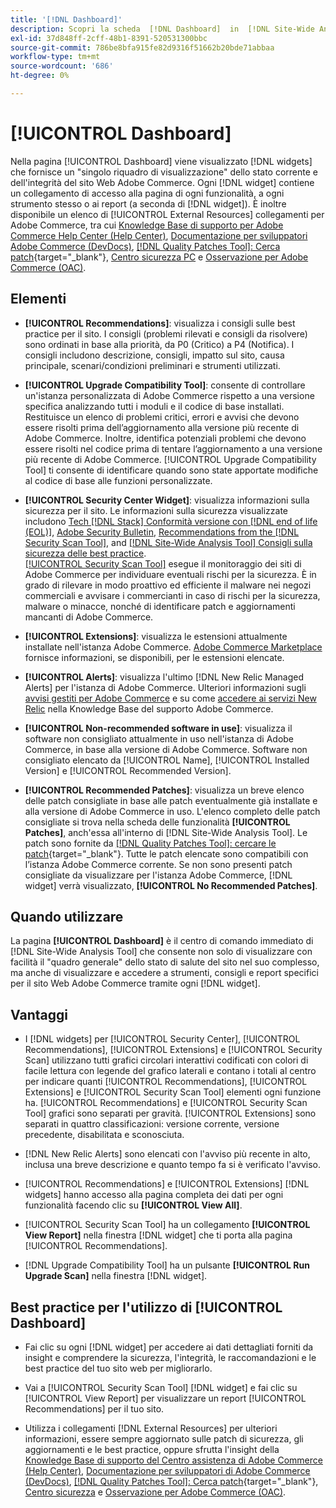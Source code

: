```yaml
---
title: '[!DNL Dashboard]'
description: Scopri la scheda  [!DNL Dashboard]  in  [!DNL Site-Wide Analysis Tool], gli elementi, quando utilizzare, i vantaggi e le best practice.
exl-id: 37d848ff-2cff-48b1-8391-520531300bbc
source-git-commit: 786be8bfa915fe82d9316f51662b20bde71abbaa
workflow-type: tm+mt
source-wordcount: '686'
ht-degree: 0%

---
```


# [!UICONTROL Dashboard]

Nella pagina [!UICONTROL Dashboard] viene visualizzato [!DNL widgets] che fornisce un &quot;singolo riquadro di visualizzazione&quot; dello stato corrente e dell&#39;integrità del sito Web Adobe Commerce. Ogni [!DNL widget] contiene un collegamento di accesso alla pagina di ogni funzionalità, a ogni strumento stesso o ai report (a seconda di [!DNL widget]).
È inoltre disponibile un elenco di [!UICONTROL External Resources] collegamenti per Adobe Commerce, tra cui [Knowledge Base di supporto per Adobe Commerce Help Center (Help Center)](https://experienceleague.adobe.com/docs/commerce-knowledge-base/kb/overview.html), [Documentazione per sviluppatori Adobe Commerce (DevDocs)](https://developer.adobe.com/commerce/docs/), [[!DNL Quality Patches Tool]: Cerca patch](https://experienceleague.adobe.com/tools/commerce-quality-patches/index.html){target="_blank"}, [Centro sicurezza PC](https://helpx.adobe.com/security.html) e [Osservazione per Adobe Commerce (OAC)](https://experienceleague.adobe.com/docs/commerce-operations/tools/observation-for-adobe-commerce/intro.html).

## Elementi

* **[!UICONTROL Recommendations]**: visualizza i consigli sulle best practice per il sito. I consigli (problemi rilevati e consigli da risolvere) sono ordinati in base alla priorità, da P0 (Critico) a P4 (Notifica).
I consigli includono descrizione, consigli, impatto sul sito, causa principale, scenari/condizioni preliminari e strumenti utilizzati.

* **[!UICONTROL Upgrade Compatibility Tool]**: consente di controllare un&#39;istanza personalizzata di Adobe Commerce rispetto a una versione specifica analizzando tutti i moduli e il codice di base installati. Restituisce un elenco di problemi critici, errori e avvisi che devono essere risolti prima dell’aggiornamento alla versione più recente di Adobe Commerce. Inoltre, identifica potenziali problemi che devono essere risolti nel codice prima di tentare l’aggiornamento a una versione più recente di Adobe Commerce.
[!UICONTROL Upgrade Compatibility Tool] ti consente di identificare quando sono state apportate modifiche al codice di base alle funzioni personalizzate.

* **[!UICONTROL Security Center Widget]**: visualizza informazioni sulla sicurezza per il sito.
Le informazioni sulla sicurezza visualizzate includono [Tech [!DNL Stack] Conformità versione con [!DNL end of life (EOL)]](https://experienceleague.adobe.com/docs/commerce-operations/installation-guide/system-requirements.html), [Adobe Security Bulletin](https://helpx.adobe.com/security/security-bulletin.html), [Recommendations from the [!DNL Security Scan Tool]](https://experienceleague.adobe.com/docs/commerce-admin/systems/security/security-scan.html), and [[!DNL Site-Wide Analysis Tool] Consigli sulla sicurezza delle best practice](https://experienceleague.adobe.com/docs/commerce-operations/tools/site-wide-analysis-tool/recommendations.html).<br>
[[!UICONTROL Security Scan Tool]](https://experienceleague.adobe.com/docs/commerce-admin/systems/security/security-scan.html) esegue il monitoraggio dei siti di Adobe Commerce per individuare eventuali rischi per la sicurezza. È in grado di rilevare in modo proattivo ed efficiente il malware nei negozi commerciali e avvisare i commercianti in caso di rischi per la sicurezza, malware o minacce, nonché di identificare patch e aggiornamenti mancanti di Adobe Commerce.

* **[!UICONTROL Extensions]**: visualizza le estensioni attualmente installate nell&#39;istanza Adobe Commerce. [Adobe Commerce Marketplace](https://marketplace.magento.com/extensions.html) fornisce informazioni, se disponibili, per le estensioni elencate.

* **[!UICONTROL Alerts]**: visualizza l&#39;ultimo [!DNL New Relic Managed Alerts] per l&#39;istanza di Adobe Commerce. Ulteriori informazioni sugli [avvisi gestiti per Adobe Commerce](https://experienceleague.adobe.com/docs/commerce-knowledge-base/kb/support-tools/managed-alerts/managed-alerts-for-magento-commerce.html) e su come [accedere ai servizi New Relic](https://experienceleague.adobe.com/docs/commerce-knowledge-base/kb/faq/access-new-relic-services.html) nella Knowledge Base del supporto Adobe Commerce.

* **[!UICONTROL Non-recommended software in use]**: visualizza il software non consigliato attualmente in uso nell&#39;istanza di Adobe Commerce, in base alla versione di Adobe Commerce. Software non consigliato elencato da [!UICONTROL Name], [!UICONTROL Installed Version] e [!UICONTROL Recommended Version].

* **[!UICONTROL Recommended Patches]**: visualizza un breve elenco delle patch consigliate in base alle patch eventualmente già installate e alla versione di Adobe Commerce in uso. L&#39;elenco completo delle patch consigliate si trova nella scheda delle funzionalità **[!UICONTROL Patches]**, anch&#39;essa all&#39;interno di [!DNL Site-Wide Analysis Tool]. Le patch sono fornite da [[!DNL Quality Patches Tool]: cercare le patch](https://experienceleague.adobe.com/tools/commerce-quality-patches/index.html){target="_blank"}. Tutte le patch elencate sono compatibili con l’istanza Adobe Commerce corrente.
Se non sono presenti patch consigliate da visualizzare per l&#39;istanza Adobe Commerce, [!DNL widget] verrà visualizzato, **[!UICONTROL No Recommended Patches]**.

## Quando utilizzare

La pagina **[!UICONTROL Dashboard]** è il centro di comando immediato di [!DNL Site-Wide Analysis Tool] che consente non solo di visualizzare con facilità il &quot;quadro generale&quot; dello stato di salute del sito nel suo complesso, ma anche di visualizzare e accedere a strumenti, consigli e report specifici per il sito Web Adobe Commerce tramite ogni [!DNL widget].

## Vantaggi

* I [!DNL widgets] per [!UICONTROL Security Center], [!UICONTROL Recommendations], [!UICONTROL Extensions] e [!UICONTROL Security Scan] utilizzano tutti grafici circolari interattivi codificati con colori di facile lettura con legende del grafico laterali e contano i totali al centro per indicare quanti [!UICONTROL Recommendations], [!UICONTROL Extensions] e [!UICONTROL Security Scan Tool] elementi ogni funzione ha. [!UICONTROL Recommendations] e [!UICONTROL Security Scan Tool] grafici sono separati per gravità. [!UICONTROL Extensions] sono separati in quattro classificazioni: versione corrente, versione precedente, disabilitata e sconosciuta.

* [!DNL New Relic Alerts] sono elencati con l&#39;avviso più recente in alto, inclusa una breve descrizione e quanto tempo fa si è verificato l&#39;avviso.

* [!UICONTROL Recommendations] e [!UICONTROL Extensions] [!DNL widgets] hanno accesso alla pagina completa dei dati per ogni funzionalità facendo clic su **[!UICONTROL View All]**.

* [!UICONTROL Security Scan Tool] ha un collegamento **[!UICONTROL View Report]** nella finestra [!DNL widget] che ti porta alla pagina [!UICONTROL Recommendations].

* [!DNL Upgrade Compatibility Tool] ha un pulsante **[!UICONTROL Run Upgrade Scan]** nella finestra [!DNL widget].

## Best practice per l&#39;utilizzo di [!UICONTROL Dashboard]

* Fai clic su ogni [!DNL widget] per accedere ai dati dettagliati forniti da insight e comprendere la sicurezza, l&#39;integrità, le raccomandazioni e le best practice del tuo sito web per migliorarlo.

* Vai a [!UICONTROL Security Scan Tool] [!DNL widget] e fai clic su [!UICONTROL View Report] per visualizzare un report [!UICONTROL Recommendations] per il tuo sito.

* Utilizza i collegamenti [!DNL External Resources] per ulteriori informazioni, essere sempre aggiornato sulle patch di sicurezza, gli aggiornamenti e le best practice, oppure sfrutta l&#39;insight della [Knowledge Base di supporto del Centro assistenza di Adobe Commerce (Help Center)](https://experienceleague.adobe.com/docs/commerce-knowledge-base/kb/overview.html), [Documentazione per sviluppatori di Adobe Commerce (DevDocs)](https://developer.adobe.com/commerce/docs/), [[!DNL Quality Patches Tool]: Cerca patch](https://experienceleague.adobe.com/tools/commerce-quality-patches/index.html){target="_blank"}, [Centro sicurezza](https://helpx.adobe.com/security.html) e [Osservazione per Adobe Commerce (OAC)](https://experienceleague.adobe.com/docs/commerce-operations/tools/observation-for-adobe-commerce/intro.html).

